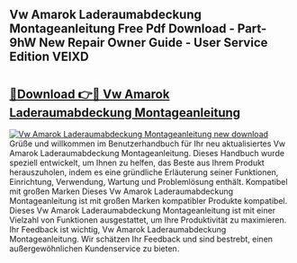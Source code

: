 ## Vw Amarok Laderaumabdeckung Montageanleitung Free Pdf Download - Part-9hW New Repair Owner Guide - User Service Edition VEIXD

# <h2><a href="http://df6sm3.blite.top/?on=Vw+Amarok+Laderaumabdeckung+Montageanleitung">🔗Download 👉🔴 Vw Amarok Laderaumabdeckung Montageanleitung</a></h2>

[![Vw Amarok Laderaumabdeckung Montageanleitung new download](https://i.imgur.com/lujVjoI.png)](http://df6sm3.blite.top/?on=Vw+Amarok+Laderaumabdeckung+Montageanleitung)
Grüße und willkommen im Benutzerhandbuch für Ihr neu aktualisiertes Vw Amarok Laderaumabdeckung Montageanleitung. Dieses Handbuch wurde speziell entwickelt, um Ihnen zu helfen, das Beste aus Ihrem Produkt herauszuholen, indem es eine gründliche Erläuterung seiner Funktionen, Einrichtung, Verwendung, Wartung und Problemlösung enthält. Kompatibel mit großen Marken Dieses Vw Amarok Laderaumabdeckung Montageanleitung ist mit großen Marken kompatibler Produkte kompatibel. Dieses Vw Amarok Laderaumabdeckung Montageanleitung ist mit einer Vielzahl von Funktionen ausgestattet, um Ihre Produktivität zu maximieren. Ihr Feedback ist wichtig, Vw Amarok Laderaumabdeckung Montageanleitung. Wir schätzen Ihr Feedback und sind bestrebt, einen außergewöhnlichen Kundenservice zu bieten.

